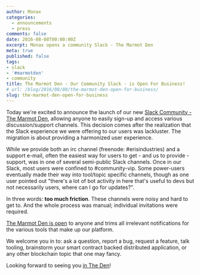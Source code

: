 ```yaml
---
author: Monax
categories:
  - announcements
  - press
comments: false
date: 2016-08-08T00:00:00Z
excerpt: Monax opens a community Slack - The Marmot Den
meta: true
published: false
tags:
- slack
- '#marmotden'
- community
title: The Marmot Den - Our Community Slack - is Open For Business!
# url: /blog/2016/08/08/the-marmot-den-open-for-business/
slug: the-marmot-den-open-for-business
---
```


Today we're excited to announce the launch of our new [Slack Community - The Marmot Den](https://slack.monax.io), allowing anyone to easily sign-up and access various discussion/support channels. This decision comes after the realization that the Slack experience we were offering to our users was lackluster. The migration is about providing a harmonized user experience.

While we provide both an irc channel (freenode: #erisindustries) and a support e-mail, often the easiest way for users to get - and us to provide - support, was in one of several semi-public Slack channels. Once in our Slack, most users were confined to #community-vip. Some power-users eventually made their way into tool/topic specific channels, though as one user pointed out "there's a lot of bot activity in here that's useful to devs but not necessarily users, where can I go for updates?".

In three words: **too much friction**. These channels were noisy and hard to get to. And the whole process was manual; individual invitations were required.

[The Marmot Den is open](https://slack.monax.io) to anyone and trims all irrelevant notifications for the various tools that make up our platform.

We welcome you in to: ask a question, report a bug, request a feature, talk tooling, brainstorm your smart contract backed distributed application, or any other blockchain topic that one may fancy.

Looking forward to seeing you [in The Den](https://slack.monax.io)!

